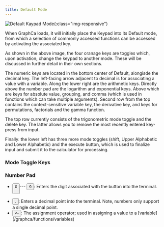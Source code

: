 ```yaml
---
title: Default Mode
---
```


![Default Kaypad Mode](/graphca/assets/img/keypad/default.png){:class="img-responsive"}

When GraphCa loads, it will initially place the Keypad into its Default mode, from which a selection of commonly accessed functions can be accessed by activating the associated key. 

As shown in the above image, the four oranage keys are toggles which, upon activation, change the keypad to another mode. These will be discussed in further detail in their own sections.

The numeric keys are located in the bottom center of Default, alongisde the decimal key. The left-facing arrow adjacent to decimal is for associating a value with a variable. Along the lower right are the arithmetic keys. Directly above the number pad are the logarithm and exponential keys. Above which are keys for absolute value, grouping, and comma (which is used in functions which can take multiple arguments). Second row from the top contains the context-sensitive variable key, the derivative key, and keys for permutations, factorials and the gamma function.

The top row currently consists of the trigonometric mode toggle and the delete key. The latter allows you to remove the most recently entered key-press from input.

Finally: the lower left has three more mode toggles (shift, Upper Alphabetic and Lower Alphabetic) and the execute button, which is used to finalize input and submit it to the calculator for processing.


### Mode Toggle Keys

### Number Pad

- <button class='default'>

  <div class='primary'><span>0</span></div>

  </button>---
  <button class='default'><div class='primary'><span>9</span></div></button>: Enters the digit associated with the button into the terminal.
- <button class='default'>
    <div class='primary'>
      <span>.</span>
    </div>
  </button>: Enters a decimal point into the terminal. Note, numbers only support a single decimal point.
- <button class='default'>
    <div class='primary'>
      <span>&lt;-</span>
    </div>
  </button>: The assignment operator; used in assigning a value to a [variable](/graphca/functions/variables)
